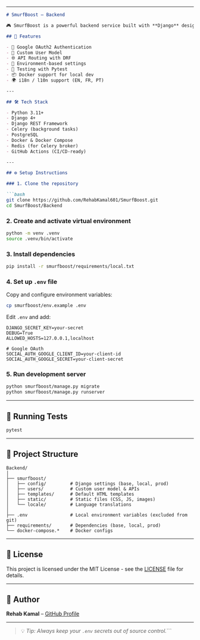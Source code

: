 
---

````markdown
# SmurfBoost – Backend

🎮 SmurfBoost is a powerful backend service built with **Django** designed to support advanced features like user authentication, OAuth login, user management, and more – ideal for game-related or performance-boosting platforms.

## 🚀 Features

- 🔐 Google OAuth2 Authentication
- 👥 Custom User Model
- 🌐 API Routing with DRF
- 📁 Environment-based settings
- 🧪 Testing with Pytest
- 📦 Docker support for local dev
- 🌍 i18n / l10n support (EN, FR, PT)

---

## 🛠️ Tech Stack

- Python 3.11+
- Django 4+
- Django REST Framework
- Celery (background tasks)
- PostgreSQL
- Docker & Docker Compose
- Redis (for Celery broker)
- GitHub Actions (CI/CD-ready)

---

## ⚙️ Setup Instructions

### 1. Clone the repository

```bash
git clone https://github.com/RehabKamal601/SmurfBoost.git
cd SmurfBoost/Backend
````

### 2. Create and activate virtual environment

```bash
python -m venv .venv
source .venv/bin/activate
```

### 3. Install dependencies

```bash
pip install -r smurfboost/requirements/local.txt
```

### 4. Set up `.env` file

Copy and configure environment variables:

```bash
cp smurfboost/env.example .env
```

Edit `.env` and add:

```env
DJANGO_SECRET_KEY=your-secret
DEBUG=True
ALLOWED_HOSTS=127.0.0.1,localhost

# Google OAuth
SOCIAL_AUTH_GOOGLE_CLIENT_ID=your-client-id
SOCIAL_AUTH_GOOGLE_SECRET=your-client-secret
```

### 5. Run development server

```bash
python smurfboost/manage.py migrate
python smurfboost/manage.py runserver
```

---

## 🧪 Running Tests

```bash
pytest
```

---

## 📁 Project Structure

```
Backend/
│
├── smurfboost/
│   ├── config/         # Django settings (base, local, prod)
│   ├── users/          # Custom user model & APIs
│   ├── templates/      # Default HTML templates
│   ├── static/         # Static files (CSS, JS, images)
│   └── locale/         # Language translations
│
├── .env                # Local environment variables (excluded from git)
├── requirements/       # Dependencies (base, local, prod)
└── docker-compose.*    # Docker configs
```

---

## 📜 License

This project is licensed under the MIT License - see the [LICENSE](smurfboost/LICENSE) file for details.

---

## 🙋 Author

**Rehab Kamal** – [GitHub Profile](https://github.com/RehabKamal601)

---

> 💡 *Tip: Always keep your `.env` secrets out of source control.*```
